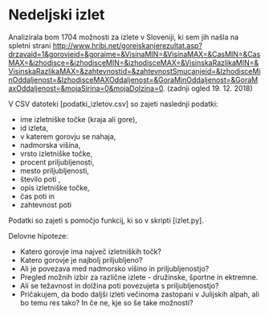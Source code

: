 Nedeljski izlet
=====================================

Analizirala bom 1704 možnosti za izlete v Sloveniji, ki sem jih našla na spletni strani http://www.hribi.net/goreiskanjerezultat.asp?drzavaid=1&gorovjeid=&goraime=&VisinaMIN=&VisinaMAX=&CasMIN=&CasMAX=&izhodisce=&izhodisceMIN=&izhodisceMAX=&VisinskaRazlikaMIN=&VisinskaRazlikaMAX=&zahtevnostid=&zahtevnostSmucanjeid=&IzhodisceMinOddaljenost=&IzhodisceMAXOddaljenost=&GoraMinOddaljenost=&GoraMaxOddaljenost=&mojaSirina=0&mojaDolzina=0. (zadnji ogled 19. 12. 2018)

V CSV datoteki [podatki_izletov.csv] so zajeti naslednji podatki:
* ime izletniške točke (kraja ali gore),
* id izleta,
* v katerem gorovju se nahaja,
* nadmorska višina,
* vrsto izletniške točke,
* procent priljubljenosti,
* mesto priljubljenosti,
* število poti ,
* opis izletniške točke,
* čas poti in
* zahtevnost poti

Podatki so zajeti s pomočjo funkcij, ki so v skripti [izlet.py].


Delovne hipoteze:
* Katero gorovje ima največ izletniških točk?
* Katero gorovje je najbolj priljubljeno?
* Ali je povezava med nadmorsko višino in priljubljenostjo?
* Pregled možnih izbir za različne izlete - družinske, športne in ektremne.
* Ali se težavnost in dolžina poti povezujeta s priljubljenostjo?
* Pričakujem, da bodo daljši izleti večinoma zastopani v Julijskih alpah, ali bo temu res tako? In če ne, kje so še take možnosti?

